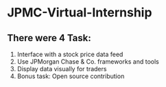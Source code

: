 # JPMC-Virtual-Internship
## There were 4 Task:
1. Interface with a stock price data feed
2. Use JPMorgan Chase & Co. frameworks and tools
3. Display data visually for traders
4. Bonus task: Open source contribution
